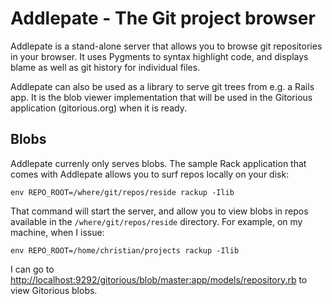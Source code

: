 # Addlepate - The Git project browser

Addlepate is a stand-alone server that allows you to browse git repositories in your
browser. It uses Pygments to syntax highlight code, and displays blame as well
as git history for individual files.

Addlepate can also be used as a library to serve git trees from e.g. a Rails app. It
is the blob viewer implementation that will be used in the Gitorious application
(gitorious.org) when it is ready.

## Blobs

Addlepate currenly only serves blobs. The sample Rack application that comes with
Addlepate allows you to surf repos locally on your disk:

    env REPO_ROOT=/where/git/repos/reside rackup -Ilib

That command will start the server, and allow you to view blobs in repos
available in the `/where/git/repos/reside` directory. For example, on my machine,
when I issue:

    env REPO_ROOT=/home/christian/projects rackup -Ilib

I can go to [http://localhost:9292/gitorious/blob/master:app/models/repository.rb](http://localhost:9292/gitorious/blob/master:app/models/repository.rb)
to view Gitorious blobs.
